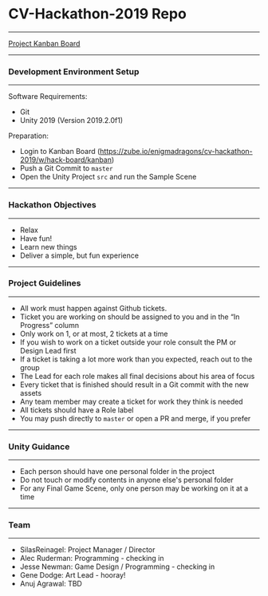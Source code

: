 # CV-Hackathon-2019 Repo

----

[Project Kanban Board](https://zube.io/enigmadragons/cv-hackathon-2019/w/hack-board/kanban)


----

### Development Environment Setup

----

Software Requirements:
- Git
- Unity 2019 (Version 2019.2.0f1)

Preparation:
- Login to Kanban Board (https://zube.io/enigmadragons/cv-hackathon-2019/w/hack-board/kanban)
- Push a Git Commit to `master`
- Open the Unity Project `src` and run the Sample Scene

----

### Hackathon Objectives

----

- Relax
- Have fun!
- Learn new things
- Deliver a simple, but fun experience

----

### Project Guidelines

----

- All work must happen against Github tickets.
- Ticket you are working on should be assigned to you and in the “In Progress” column
- Only work on 1, or at most, 2 tickets at a time
- If you wish to work on a ticket outside your role consult the PM or Design Lead first
- If a ticket is taking a lot more work than you expected, reach out to the group
- The Lead for each role makes all final decisions about his area of focus
- Every ticket that is finished should result in a Git commit with the new assets
- Any team member may create a ticket for work they think is needed
- All tickets should have a Role label
- You may push directly to `master` or open a PR and merge, if you prefer

----

### Unity Guidance

----

- Each person should have one personal folder in the project
- Do not touch or modify contents in anyone else's personal folder
- For any Final Game Scene, only one person may be working on it at a time

----

### Team

----

- SilasReinagel: Project Manager / Director
- Alec Ruderman: Programming - checking in
- Jesse Newman: Game Design / Programming - checking in
- Gene Dodge: Art Lead - hooray!
- Anuj Agrawal: TBD
